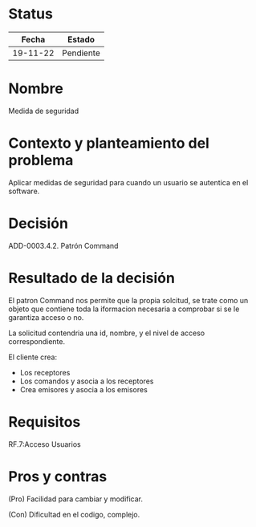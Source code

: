 # Status

| Fecha | Estado |
| --- | --- |
| 19-11-22 | Pendiente |

# Nombre

Medida de seguridad

# Contexto y planteamiento del problema

Aplicar medidas de seguridad para cuando un usuario se autentica en el software.

# Decisión

ADD-0003.4.2. Patrón Command

# Resultado de la decisión

El patron Command nos permite que la propia solcitud, se trate como un objeto que contiene toda la iformacion necesaria a comprobar si se le garantiza acceso o no.

La solicitud contendria una id, nombre, y el nivel de acceso correspondiente.

El cliente crea:
- Los receptores
- Los comandos y asocia a los receptores
- Crea emisores y asocia a los emisores

# Requisitos

RF.7:Acceso Usuarios

# Pros y contras

(Pro) Facilidad para cambiar y modificar.

(Con) Dificultad en el codigo, complejo.
